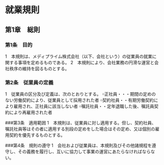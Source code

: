 # 就業規則

## 第1章　総則

### 第1条　目的

1　本規則は、メディプライム株式会社（以下、会社という）の従業員の就業に関する事項を定めるものである。
2　本規則により、会社業務の円滑な運営と会社秩序の維持を図るものとする。

### 第2条　従業員の定義

1　従業員の区分及び定義は、次のとおりとする。
	￮正社員・・・期間の定めのない労働契約により、従業員として採用された者
	￮契約社員・・有期労働契約により雇用され、正社員に該当しない者
	￮嘱託社員・・定年退職した後、嘱託員契約により再雇用された者

###第3条　適用範囲
1　本規則は、従業員に対し適用する。但し、契約社員、嘱託社員等はその者に適用する別段の定めをした場合はその定め、又は個別の雇用契約を優先するものとする。

###第4条　規則の遵守
1　会社および従業員は、本規則及びその他諸規程を遵守し、その義務を履行し、互いに協力して事業の運営にあたらなければならない。
